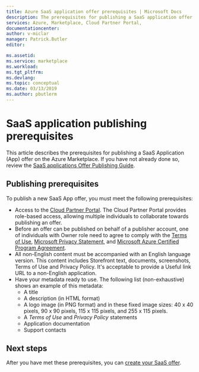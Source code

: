 ```yaml
---
title: Azure SaaS application offer prerequisites | Microsoft Docs
description: The prerequisites for publishing a SaaS application offer on the Azure Marketplace.
services: Azure, Marketplace, Cloud Partner Portal, 
documentationcenter:
author: v-miclar
manager: Patrick.Butler  
editor:

ms.assetid: 
ms.service: marketplace
ms.workload: 
ms.tgt_pltfrm: 
ms.devlang: 
ms.topic: conceptual
ms.date: 03/13/2019
ms.author: pbutlerm
---
```


# SaaS application publishing prerequisites

This article describes the prerequisites for publishing a SaaS Application (App) offer on the Azure Marketplace.  If you have not already done so, review the [SaaS applications Offer Publishing Guide](../../marketplace-saas-applications-technical-publishing-guide.md). 


## Publishing prerequisites

To publish a new SaaS App offer, you must meet the following prerequisites:
- Access to the [Cloud Partner Portal](https://cloudpartner.azure.com/).  The Cloud Partner Portal provides role-based access, allowing multiple individuals to collaborate towards publishing an offer. 
- Before an offer can be published on behalf of a publisher account, one of individuals with Owner role need to agree to comply with the [Terms of Use](https://azure.microsoft.com/support/legal/website-terms-of-use/), [Microsoft Privacy Statement](https://www.microsoft.com/privacystatement/default.aspx), and [Microsoft Azure Certified Program Agreement](https://azure.microsoft.com/support/legal/marketplace/certified-program-agreement/).
- All non-English content must be accompanied with an English language version. This content  includes Storefront text, documents, screenshots, Terms of Use and Privacy Policy. It's acceptable to provide a Useful link URL to a non-English application. 
- Have your metadata ready to use. The following list (non-exhaustive) shows an example of this metadata:
  - A title
  - A description (in HTML format)
  - A logo image (in PNG format) and in these fixed image sizes: 40 x 40 pixels, 90 x 90 pixels, 115 x 115 pixels, and 255 x 115 pixels.
  - A *Terms of Use* and *Privacy Policy* statements
  - Application documentation
  - Support contacts


## Next steps

After you have met these prerequisites, you can [create your SaaS offer](./cpp-create-offer.md). 
